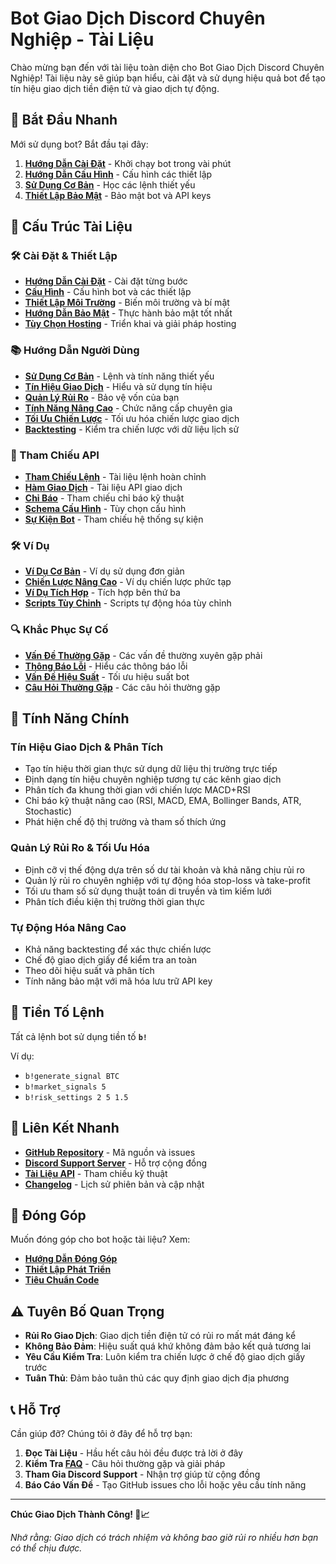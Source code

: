 # Bot Giao Dịch Discord Chuyên Nghiệp - Tài Liệu

Chào mừng bạn đến với tài liệu toàn diện cho Bot Giao Dịch Discord Chuyên Nghiệp! Tài liệu này sẽ giúp bạn hiểu, cài đặt và sử dụng hiệu quả bot để tạo tín hiệu giao dịch tiền điện tử và giao dịch tự động.

## 🚀 Bắt Đầu Nhanh

Mới sử dụng bot? Bắt đầu tại đây:

1. **[Hướng Dẫn Cài Đặt](setup/installation.md)** - Khởi chạy bot trong vài phút
2. **[Hướng Dẫn Cấu Hình](setup/configuration.md)** - Cấu hình các thiết lập
3. **[Sử Dụng Cơ Bản](guides/basic-usage.md)** - Học các lệnh thiết yếu
4. **[Thiết Lập Bảo Mật](setup/security.md)** - Bảo mật bot và API keys

## 📖 Cấu Trúc Tài Liệu

### 🛠️ Cài Đặt & Thiết Lập
- **[Hướng Dẫn Cài Đặt](setup/installation.md)** - Cài đặt từng bước
- **[Cấu Hình](setup/configuration.md)** - Cấu hình bot và các thiết lập
- **[Thiết Lập Môi Trường](setup/environment.md)** - Biến môi trường và bí mật
- **[Hướng Dẫn Bảo Mật](setup/security.md)** - Thực hành bảo mật tốt nhất
- **[Tùy Chọn Hosting](setup/hosting.md)** - Triển khai và giải pháp hosting

### 📚 Hướng Dẫn Người Dùng
- **[Sử Dụng Cơ Bản](guides/basic-usage.md)** - Lệnh và tính năng thiết yếu
- **[Tín Hiệu Giao Dịch](guides/trading-signals.md)** - Hiểu và sử dụng tín hiệu
- **[Quản Lý Rủi Ro](guides/risk-management.md)** - Bảo vệ vốn của bạn
- **[Tính Năng Nâng Cao](guides/advanced-features.md)** - Chức năng cấp chuyên gia
- **[Tối Ưu Chiến Lược](guides/strategy-optimization.md)** - Tối ưu hóa chiến lược giao dịch
- **[Backtesting](guides/backtesting.md)** - Kiểm tra chiến lược với dữ liệu lịch sử

### 🔧 Tham Chiếu API
- **[Tham Chiếu Lệnh](api-reference/commands.md)** - Tài liệu lệnh hoàn chỉnh
- **[Hàm Giao Dịch](api-reference/trading.md)** - Tài liệu API giao dịch
- **[Chỉ Báo](api-reference/indicators.md)** - Tham chiếu chỉ báo kỹ thuật
- **[Schema Cấu Hình](api-reference/configuration.md)** - Tùy chọn cấu hình
- **[Sự Kiện Bot](api-reference/events.md)** - Tham chiếu hệ thống sự kiện

### 🛠️ Ví Dụ
- **[Ví Dụ Cơ Bản](examples/basic-examples.md)** - Ví dụ sử dụng đơn giản
- **[Chiến Lược Nâng Cao](examples/advanced-strategies.md)** - Ví dụ chiến lược phức tạp
- **[Ví Dụ Tích Hợp](examples/integrations.md)** - Tích hợp bên thứ ba
- **[Scripts Tùy Chỉnh](examples/custom-scripts.md)** - Scripts tự động hóa tùy chỉnh

### 🔍 Khắc Phục Sự Cố
- **[Vấn Đề Thường Gặp](troubleshooting/common-issues.md)** - Các vấn đề thường xuyên gặp phải
- **[Thông Báo Lỗi](troubleshooting/error-messages.md)** - Hiểu các thông báo lỗi
- **[Vấn Đề Hiệu Suất](troubleshooting/performance.md)** - Tối ưu hiệu suất bot
- **[Câu Hỏi Thường Gặp](troubleshooting/faq.md)** - Các câu hỏi thường gặp

## 🌟 Tính Năng Chính

### **Tín Hiệu Giao Dịch & Phân Tích**
- Tạo tín hiệu thời gian thực sử dụng dữ liệu thị trường trực tiếp
- Định dạng tín hiệu chuyên nghiệp tương tự các kênh giao dịch
- Phân tích đa khung thời gian với chiến lược MACD+RSI
- Chỉ báo kỹ thuật nâng cao (RSI, MACD, EMA, Bollinger Bands, ATR, Stochastic)
- Phát hiện chế độ thị trường và tham số thích ứng

### **Quản Lý Rủi Ro & Tối Ưu Hóa**
- Định cỡ vị thế động dựa trên số dư tài khoản và khả năng chịu rủi ro
- Quản lý rủi ro chuyên nghiệp với tự động hóa stop-loss và take-profit
- Tối ưu tham số sử dụng thuật toán di truyền và tìm kiếm lưới
- Phân tích điều kiện thị trường thời gian thực

### **Tự Động Hóa Nâng Cao**
- Khả năng backtesting để xác thực chiến lược
- Chế độ giao dịch giấy để kiểm tra an toàn
- Theo dõi hiệu suất và phân tích
- Tính năng bảo mật với mã hóa lưu trữ API key

## 🎯 Tiền Tố Lệnh

Tất cả lệnh bot sử dụng tiền tố **`b!`**

Ví dụ:
- `b!generate_signal BTC`
- `b!market_signals 5`
- `b!risk_settings 2 5 1.5`

## 🔗 Liên Kết Nhanh

- **[GitHub Repository](https://github.com/your-repo/trading-bot)** - Mã nguồn và issues
- **[Discord Support Server](https://discord.gg/your-server)** - Hỗ trợ cộng đồng
- **[Tài Liệu API](api-reference/README.md)** - Tham chiếu kỹ thuật
- **[Changelog](CHANGELOG.md)** - Lịch sử phiên bản và cập nhật

## 🤝 Đóng Góp

Muốn đóng góp cho bot hoặc tài liệu? Xem:
- **[Hướng Dẫn Đóng Góp](CONTRIBUTING.md)**
- **[Thiết Lập Phát Triển](setup/development.md)**
- **[Tiêu Chuẩn Code](CODE_STANDARDS.md)**

## ⚠️ Tuyên Bố Quan Trọng

- **Rủi Ro Giao Dịch**: Giao dịch tiền điện tử có rủi ro mất mát đáng kể
- **Không Bảo Đảm**: Hiệu suất quá khứ không đảm bảo kết quả tương lai
- **Yêu Cầu Kiểm Tra**: Luôn kiểm tra chiến lược ở chế độ giao dịch giấy trước
- **Tuân Thủ**: Đảm bảo tuân thủ các quy định giao dịch địa phương

## 📞 Hỗ Trợ

Cần giúp đỡ? Chúng tôi ở đây để hỗ trợ bạn:

1. **Đọc Tài Liệu** - Hầu hết câu hỏi đều được trả lời ở đây
2. **Kiểm Tra [FAQ](troubleshooting/faq.md)** - Câu hỏi thường gặp và giải pháp
3. **Tham Gia Discord Support** - Nhận trợ giúp từ cộng đồng
4. **Báo Cáo Vấn Đề** - Tạo GitHub issues cho lỗi hoặc yêu cầu tính năng

---

**Chúc Giao Dịch Thành Công! 🚀📈**

*Nhớ rằng: Giao dịch có trách nhiệm và không bao giờ rủi ro nhiều hơn bạn có thể chịu được.* 